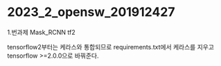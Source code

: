 # 2023_2_opensw_201912427

1.번과제 Mask_RCNN tf2

tensorflow2부터는 케라스와 통합되므로 requirements.txt에서 케라스를 지우고 tensorflow >=2.0.0으로 바꿔준다.
